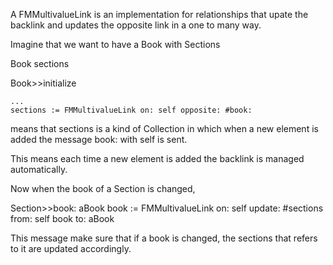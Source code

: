 A FMMultivalueLink is an implementation for relationships that upate the backlink and
updates the opposite link in a one to many way.

Imagine that we want to have a Book with Sections

Book
    sections

Book>>initialize

	...
	sections := FMMultivalueLink on: self opposite: #book: 

means that sections is a kind of Collection in which when a new element is added
the message book: with self is sent.

This means each time a new element is added the backlink is managed automatically.

Now when the book of a Section is changed, 

Section>>book: aBook
	book := FMMultivalueLink on: self
					update: #sections
					from: self book
					to: aBook
					
This message make sure that if a book is changed, the sections
that refers to it are updated accordingly.

